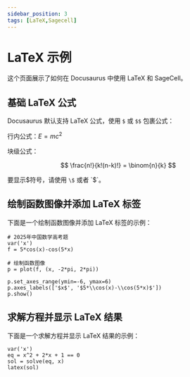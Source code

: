 ```yaml
---
sidebar_position: 3
tags: [LaTeX,Sagecell]
---
```


# LaTeX 示例

这个页面展示了如何在 Docusaurus 中使用 LaTeX 和 SageCell。

## 基础 LaTeX 公式

Docusaurus 默认支持 LaTeX 公式，使用 `$` 或 `$$` 包裹公式：

行内公式：$E = mc^2$

块级公式：

$$
\frac{n!}{k!(n-k)!} = \binom{n}{k}
$$

要显示\$符号，请使用 `\$` 或者  &#96;\$&#96;。

## 绘制函数图像并添加 LaTeX 标签

下面是一个绘制函数图像并添加 LaTeX 标签的示例：

```sage
# 2025年中国数学高考题
var('x')
f = 5*cos(x)-cos(5*x)

# 绘制函数图像
p = plot(f, (x, -2*pi, 2*pi))

p.set_axes_range(ymin=-6, ymax=6)
p.axes_labels(['$x$', '$5*\\cos(x)-\\cos(5*x)$'])
p.show()
```


## 求解方程并显示 LaTeX 结果

下面是一个求解方程并显示 LaTeX 结果的示例：

```sage
var('x')
eq = x^2 + 2*x + 1 == 0
sol = solve(eq, x)
latex(sol)
```

